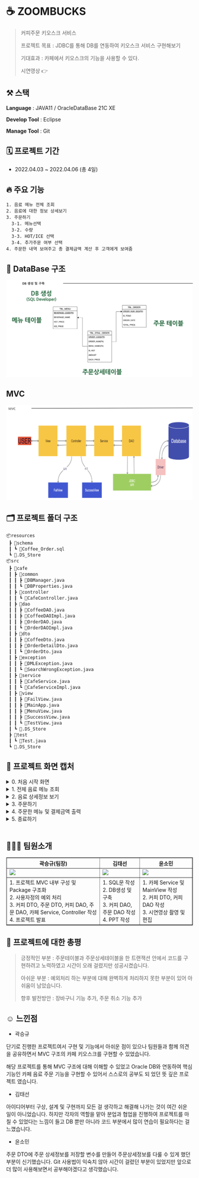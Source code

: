 # ☕️ ZOOMBUCKS

> 커피주문 키오스크 서비스
> 
> 프로젝트 목표 : JDBC를 통해 DB를 연동하여 키오스크 서비스 구현해보기
> 
> 기대효과 : 카페에서 키오스크의 기능을 사용할 수 있다.
> 
> 시연영상 👉

## ⚒️ 스택
**Language** : JAVA11 / OracleDataBase 21C XE

**Develop Tool** : Eclipse

**Manage Tool** : Git

## 🗓️ 프로젝트 기간
- 2022.04.03 ~ 2022.04.06 (총 4일)

## 🔥 주요 기능
```
1. 음료 메뉴 전체 조회
2. 음료에 대한 정보 상세보기
3. 주문하기
  3-1. 메뉴선택
  3-2. 수량 
  3-3. HOT/ICE 선택
  3-4. 추가주문 여부 선택
4. 주문한 내역 보여주고 총 결제금액 계산 후 고객에게 보여줌 
```

## 💾 DataBase 구조
![DB](README.assets/DB.png)

## MVC
![MVC](README.assets/MVC.png)

## 🗂️ 프로젝트 폴더 구조
```
📦resources
 ┣ 📂schema
 ┃ ┗ 📜Coffee_Order.sql
 ┗ 📜.DS_Store
📦src
 ┣ 📂cafe
 ┃ ┣ 📂common
 ┃ ┃ ┣ 📜DBManager.java
 ┃ ┃ ┗ 📜DBProperties.java
 ┃ ┣ 📂controller
 ┃ ┃ ┗ 📜CafeController.java
 ┃ ┣ 📂dao
 ┃ ┃ ┣ 📜CoffeeDAO.java
 ┃ ┃ ┣ 📜CoffeeDAOImpl.java
 ┃ ┃ ┣ 📜OrderDAO.java
 ┃ ┃ ┗ 📜OrderDAOImpl.java
 ┃ ┣ 📂dto
 ┃ ┃ ┣ 📜CoffeeDto.java
 ┃ ┃ ┣ 📜OrderDetailDto.java
 ┃ ┃ ┗ 📜OrderDto.java
 ┃ ┣ 📂exception
 ┃ ┃ ┣ 📜DMLException.java
 ┃ ┃ ┗ 📜SearchWrongException.java
 ┃ ┣ 📂service
 ┃ ┃ ┣ 📜CafeService.java
 ┃ ┃ ┗ 📜CafeServiceImpl.java
 ┃ ┣ 📂view
 ┃ ┃ ┣ 📜FailView.java
 ┃ ┃ ┣ 📜MainApp.java
 ┃ ┃ ┣ 📜MenuView.java
 ┃ ┃ ┣ 📜SuccessView.java
 ┃ ┃ ┗ 📜TestView.java
 ┃ ┗ 📜.DS_Store
 ┣ 📂test
 ┃ ┗ 📜Test.java
 ┗ 📜.DS_Store
 ```
 ## 📸 프로젝트 화면 캡처
 <details>
  <summary>0. 처음 시작 화면 </summary>
  <img width="765" alt="capture01" src="https://user-images.githubusercontent.com/62579544/235347510-e622d7c0-b47e-4eb3-9b56-dc76c77a684c.png">
 </details>
 
<details>
  <summary>1. 전체 음료 메뉴 조회 </summary>
 <img width="763" alt="capture02" src="https://user-images.githubusercontent.com/62579544/235347809-09718e6e-30fb-4192-85d5-099ab4141352.png">
</details>
 
<details>
  <summary>2. 음료 상세정보 보기 </summary>
 <img width="763" alt="capture03" src="https://user-images.githubusercontent.com/62579544/235347865-c2b6ef32-4110-4d60-a34a-2754b25245b6.png">
</details>

<details>
  <summary>3. 주문하기 </summary>
 <img width="755" alt="capture04" src="https://user-images.githubusercontent.com/62579544/235347880-dd8aacd3-74c6-47e4-b537-2c072233f6b9.png">
</details>

<details>
  <summary>4. 주문한 메뉴 및 결제금액 출력</summary>
 <img width="391" alt="capture05" src="https://user-images.githubusercontent.com/62579544/235453413-64c4fa19-f0c3-4227-a8aa-a25bbac3e360.png">
</details>

<details>
  <summary>5. 종료하기 </summary>
 <img width="765" alt="capture06" src="https://user-images.githubusercontent.com/62579544/235453453-26edcbdc-587e-4959-ab5c-ffd2af7cfe9c.png">
</details>

<br/>

## 👨‍👧‍👦 팀원소개
<table border="1">
	<th>곽승규(팀장)</th>
	<th>김태선</th>
  <th>윤소민</th>
	<tr>
	    <td><img src="https://avatars.githubusercontent.com/u/62579544?v=4" width="250"/></td>
	    <td><img src="https://avatars.githubusercontent.com/u/127369505?v=4" width="200"/></td>
      <td><img src="https://avatars.githubusercontent.com/u/55522263?v=4" width="200"/></td>  
	</tr>
	<tr>
	    <td>
        1. 프로젝트 MVC 내부 구성 및 Package 구조화 <br/>
    	2. 사용자정의 예외 처리 <br/>
        3. 커피 DTO, 주문 DTO, 커피 DAO, 주문 DAO, 카페 Service, Controller 작성 <br/>
        4. 프로젝트 발표
      </td>
	    <td>
        1. SQL문 작성<br/>
        2. DB생성 및 구축<br/>
	3. 커피 DAO, 주문 DAO 작성<br/>	    
        4. PPT 작성
      </td>
      <td>
       1. 카페 Service 및 MainView 작성<br/>
       2. 커피 DTO, 커피 DAO 작성 <br/> 
       3. 시연영상 촬영 및 편집
      </td>
	</tr>
</table>

## 🚀 프로젝트에 대한 총평

> 긍정적인 부분 : 주문테이블과 주문상세테이블을 한 트랜잭션 안에서 코드를 구현하려고 노력하였고 시간이 오래 걸렸지만 성공시켰습니다.
> 
> 아쉬운 부분 : 예외처리 하는 부분에 대해 완벽하게 처리하지 못한 부분이 있어 아쉬움이 남았습니다.
> 
> 향후 발전방안 : 장바구니 기능 추가, 주문 취소 기능 추가


## ☺️ 느낀점

- 곽승규

 단기로 진행한 프로젝트여서 구현 및 기능에서 아쉬운 점이 있으나 팀원들과 함께 의견을 공유하면서 MVC 구조의 카페 키오스크를 구현할 수 있었습니다.
 
 해당 프로젝트를 통해 MVC 구조에 대해 이해할 수 있었고 Oracle DB와 연동하여 핵심 기능인 카페 음료 주문 기능을 구현할 수 있어서 스스로의 공부도 되
 었던 뜻 깊은 프로젝트 였습니다.
 
- 김태선

 아이디어부터 구상, 설계 및 구현까지 모든 걸 생각하고 해결해 나가는 것이 여간 쉬운 일이 아니었습니다. 하지만 각자의 역할을 맡아 분업과 협업을 진행하여 프로젝트를 마칠 수 있었다는 느낌이 들고 DB 뿐만 아니라 코드 부분에서 많이 연습이 필요하다는 걸 느꼈습니다.
 
- 윤소민

 주문 DTO에 주문 상세정보를 저장할 변수를 만들어 주문상세정보를 다룰 수 있게 했던 부분이 신기했습니다. Git 사용법이 익숙치 않아 시간이 걸렸던 부분이 있었지만 앞으로 더 많이 사용해보면서 공부해야겠다고 생각했습니다.

